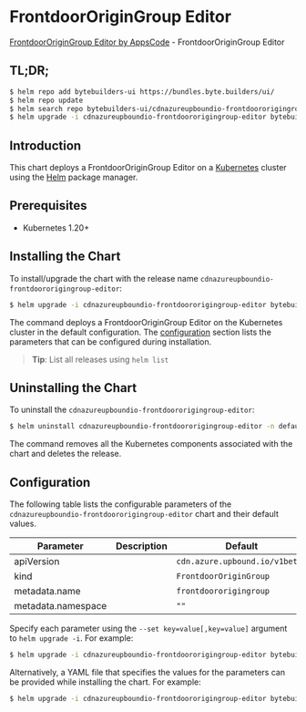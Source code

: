 # FrontdoorOriginGroup Editor

[FrontdoorOriginGroup Editor by AppsCode](https://byte.builders) - FrontdoorOriginGroup Editor

## TL;DR;

```bash
$ helm repo add bytebuilders-ui https://bundles.byte.builders/ui/
$ helm repo update
$ helm search repo bytebuilders-ui/cdnazureupboundio-frontdoororigingroup-editor --version=v0.4.18
$ helm upgrade -i cdnazureupboundio-frontdoororigingroup-editor bytebuilders-ui/cdnazureupboundio-frontdoororigingroup-editor -n default --create-namespace --version=v0.4.18
```

## Introduction

This chart deploys a FrontdoorOriginGroup Editor on a [Kubernetes](http://kubernetes.io) cluster using the [Helm](https://helm.sh) package manager.

## Prerequisites

- Kubernetes 1.20+

## Installing the Chart

To install/upgrade the chart with the release name `cdnazureupboundio-frontdoororigingroup-editor`:

```bash
$ helm upgrade -i cdnazureupboundio-frontdoororigingroup-editor bytebuilders-ui/cdnazureupboundio-frontdoororigingroup-editor -n default --create-namespace --version=v0.4.18
```

The command deploys a FrontdoorOriginGroup Editor on the Kubernetes cluster in the default configuration. The [configuration](#configuration) section lists the parameters that can be configured during installation.

> **Tip**: List all releases using `helm list`

## Uninstalling the Chart

To uninstall the `cdnazureupboundio-frontdoororigingroup-editor`:

```bash
$ helm uninstall cdnazureupboundio-frontdoororigingroup-editor -n default
```

The command removes all the Kubernetes components associated with the chart and deletes the release.

## Configuration

The following table lists the configurable parameters of the `cdnazureupboundio-frontdoororigingroup-editor` chart and their default values.

|     Parameter      | Description |                  Default                  |
|--------------------|-------------|-------------------------------------------|
| apiVersion         |             | <code>cdn.azure.upbound.io/v1beta1</code> |
| kind               |             | <code>FrontdoorOriginGroup</code>         |
| metadata.name      |             | <code>frontdoororigingroup</code>         |
| metadata.namespace |             | <code>""</code>                           |


Specify each parameter using the `--set key=value[,key=value]` argument to `helm upgrade -i`. For example:

```bash
$ helm upgrade -i cdnazureupboundio-frontdoororigingroup-editor bytebuilders-ui/cdnazureupboundio-frontdoororigingroup-editor -n default --create-namespace --version=v0.4.18 --set apiVersion=cdn.azure.upbound.io/v1beta1
```

Alternatively, a YAML file that specifies the values for the parameters can be provided while
installing the chart. For example:

```bash
$ helm upgrade -i cdnazureupboundio-frontdoororigingroup-editor bytebuilders-ui/cdnazureupboundio-frontdoororigingroup-editor -n default --create-namespace --version=v0.4.18 --values values.yaml
```
